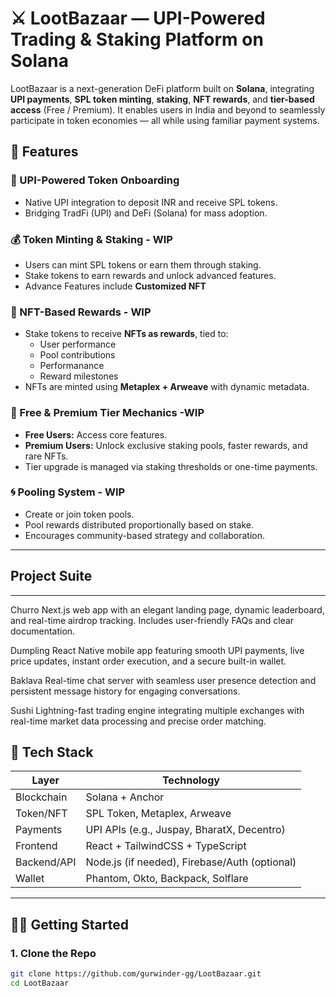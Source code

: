 
# ⚔️ LootBazaar — UPI-Powered Trading & Staking Platform on Solana

LootBazaar is a next-generation DeFi platform built on **Solana**, integrating **UPI payments**, **SPL token minting**, **staking**, **NFT rewards**, and **tier-based access** (Free / Premium). It enables users in India and beyond to seamlessly participate in token economies — all while using familiar payment systems.

## 🚀 Features

### 🏦 UPI-Powered Token Onboarding
- Native UPI integration to deposit INR and receive SPL tokens.
- Bridging TradFi (UPI) and DeFi (Solana) for mass adoption.

### 💰 Token Minting & Staking - WIP
- Users can mint SPL tokens or earn them through staking.
- Stake tokens to earn rewards and unlock advanced features.
- Advance Features include **Customized NFT**

### 🧿 NFT-Based Rewards - WIP
- Stake tokens to receive **NFTs as rewards**, tied to:
  - User performance
  - Pool contributions
  - Performanance 
  - Reward milestones
- NFTs are minted using **Metaplex + Arweave** with dynamic metadata.

### 🌟 Free & Premium Tier Mechanics -WIP
- **Free Users:** Access core features.
- **Premium Users:** Unlock exclusive staking pools, faster rewards, and rare NFTs.
- Tier upgrade is managed via staking thresholds or one-time payments.

### 🌀 Pooling System - WIP
- Create or join token pools.
- Pool rewards distributed proportionally based on stake.
- Encourages community-based strategy and collaboration.

---
## Project Suite

---

Churro
Next.js web app with an elegant landing page, dynamic leaderboard, and real-time airdrop tracking. Includes user-friendly FAQs and clear documentation.


Dumpling
React Native mobile app featuring smooth UPI payments, live price updates, instant order execution, and a secure built-in wallet.


Baklava
Real-time chat server with seamless user presence detection and persistent message history for engaging conversations.


Sushi
Lightning-fast trading engine integrating multiple exchanges with real-time market data processing and precise order matching.



## 📱 Tech Stack

| Layer        | Technology |
|--------------|------------|
| Blockchain   | Solana + Anchor |
| Token/NFT    | SPL Token, Metaplex, Arweave |
| Payments     | UPI APIs (e.g., Juspay, BharatX, Decentro) |
| Frontend     | React + TailwindCSS + TypeScript |
| Backend/API  | Node.js (if needed), Firebase/Auth (optional) |
| Wallet       | Phantom, Okto, Backpack, Solflare |

---

## 🧑‍💻 Getting Started

### 1. Clone the Repo
```bash
git clone https://github.com/gurwinder-gg/LootBazaar.git
cd LootBazaar

